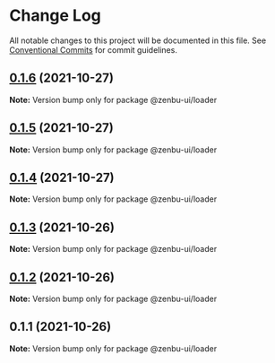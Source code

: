 # Change Log

All notable changes to this project will be documented in this file.
See [Conventional Commits](https://conventionalcommits.org) for commit guidelines.

## [0.1.6](https://github.com/KodepandaID/zenbu-ui/compare/@zenbu-ui/loader@0.1.5...@zenbu-ui/loader@0.1.6) (2021-10-27)

**Note:** Version bump only for package @zenbu-ui/loader





## [0.1.5](https://github.com/KodepandaID/zenbu-ui/compare/@zenbu-ui/loader@0.1.4...@zenbu-ui/loader@0.1.5) (2021-10-27)

**Note:** Version bump only for package @zenbu-ui/loader





## [0.1.4](https://github.com/KodepandaID/zenbu-ui/compare/@zenbu-ui/loader@0.1.3...@zenbu-ui/loader@0.1.4) (2021-10-27)

**Note:** Version bump only for package @zenbu-ui/loader





## [0.1.3](https://github.com/KodepandaID/zenbu-ui/compare/@zenbu-ui/loader@0.1.2...@zenbu-ui/loader@0.1.3) (2021-10-26)

**Note:** Version bump only for package @zenbu-ui/loader





## [0.1.2](https://github.com/KodepandaID/zenbu-ui/compare/@zenbu-ui/loader@0.1.1...@zenbu-ui/loader@0.1.2) (2021-10-26)

**Note:** Version bump only for package @zenbu-ui/loader





## 0.1.1 (2021-10-26)

**Note:** Version bump only for package @zenbu-ui/loader
